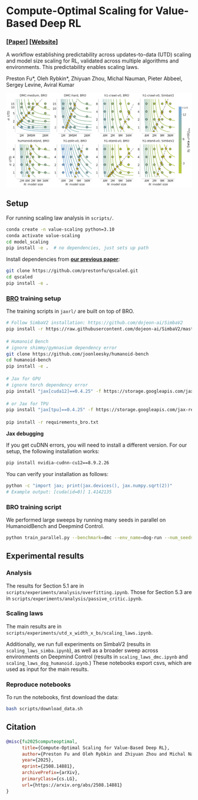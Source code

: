 # Compute-Optimal Scaling for Value-Based Deep RL

### [[Paper](https://arxiv.org/abs/2508.14881)]  [[Website](https://value-scaling.github.io/)]

A workflow establishing predictability across updates-to-data (UTD) scaling
and model size scaling for RL, validated across multiple algorithms and environments. 
This predictability enables scaling laws.

Preston Fu*, Oleh Rybkin*, Zhiyuan Zhou, Michal Nauman, Pieter Abbeel, Sergey Levine, Aviral Kumar

<img src='assets/banner.png'>

## Setup

For running scaling law analysis in `scripts/`.

```bash
conda create -n value-scaling python=3.10
conda activate value-scaling
cd model_scaling
pip install -e .  # no dependencies, just sets up path
```

Install dependencies from **[our previous paper](https://arxiv.org/abs/2502.04327)**:
```bash
git clone https://github.com/prestonfu/qscaled.git
cd qscaled
pip install -e .
```

### [BRO](https://github.com/naumix/BiggerRegularizedOptimistic) training setup

The training scripts in `jaxrl/` are built on top of BRO.

```bash
# Follow SimbaV2 installation: https://github.com/dojeon-ai/SimbaV2
pip install -r https://raw.githubusercontent.com/dojeon-ai/SimbaV2/master/deps/requirements.txt

# Humanoid Bench
# ignore shimmy/gymnasium dependency error
git clone https://github.com/joonleesky/humanoid-bench
cd humanoid-bench
pip install -e .

# Jax for GPU
# ignore torch dependency error
pip install "jax[cuda12]==0.4.25" -f https://storage.googleapis.com/jax-releases/jax_cuda_releases.html --no-cache-dir

# or Jax for TPU
pip install "jax[tpu]==0.4.25" -f https://storage.googleapis.com/jax-releases/libtpu_releases.html

pip install -r requirements_bro.txt
```

**Jax debugging**

If you get cuDNN errors, you will need to install a different version. For our setup, the following installation works:
```bash
pip install nvidia-cudnn-cu12==8.9.2.26
```
You can verify your installation as follows:
```bash
python -c "import jax; print(jax.devices(), jax.numpy.sqrt(2))"
# Example output: [cuda(id=0)] 1.4142135
```

### BRO training script

We performed large sweeps by running many seeds in parallel on HumanoidBench
and Deepmind Control.

```bash
python train_parallel.py --benchmark=dmc --env_name=dog-run --num_seeds=5 --agent.updates_per_step=2
```


## Experimental results

### Analysis

The results for Section 5.1 are in `scripts/experiments/analysis/overfitting.ipynb`.
Those for Section 5.3 are in `scripts/experiments/analysis/passive_critic.ipynb`.

### Scaling laws

The main results are in `scripts/experiments/utd_x_width_x_bs/scaling_laws.ipynb`.

Additionally, we run full experiments on SimbaV2 (results in `scaling_laws_simba.ipynb`),
as well as a broader sweep across environments on Deepmind Control (results in
`scaling_laws_dmc.ipynb` and `scaling_laws_dog_humanoid.ipynb`.) These notebooks
export csvs, which are used as input for the main results.

### Reproduce notebooks

To run the notebooks, first download the data:
```bash
bash scripts/download_data.sh
```

## Citation
```bibtex
@misc{fu2025computeoptimal,
      title={Compute-Optimal Scaling for Value-Based Deep RL}, 
      author={Preston Fu and Oleh Rybkin and Zhiyuan Zhou and Michal Nauman and Pieter Abbeel and Sergey Levine and Aviral Kumar},
      year={2025},
      eprint={2508.14881},
      archivePrefix={arXiv},
      primaryClass={cs.LG},
      url={https://arxiv.org/abs/2508.14881}
}
```
